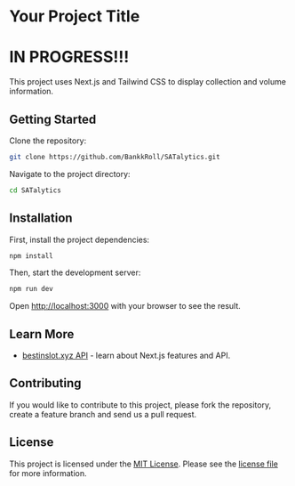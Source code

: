 # Your Project Title

# IN PROGRESS!!!

This project uses Next.js and Tailwind CSS to display collection and volume information.

## Getting Started

Clone the repository:

```bash
git clone https://github.com/BankkRoll/SATalytics.git
```

Navigate to the project directory:

```bash
cd SATalytics
```

## Installation

First, install the project dependencies:

```bash
npm install
```

Then, start the development server:

```bash
npm run dev
```

Open [http://localhost:3000](http://localhost:3000) with your browser to see the result.

## Learn More

- [bestinslot.xyz API](https://docs.bestinslot.xyz/) - learn about Next.js features and API.

## Contributing

If you would like to contribute to this project, please fork the repository, create a feature branch and send us a pull request.

## License

This project is licensed under the [MIT License](LICENSE). Please see the [license file](LICENSE) for more information.
